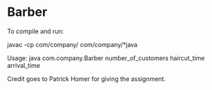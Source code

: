 # Barber

To compile and run:

javac -cp com/company/ com/company/*java

Usage: java com.company.Barber number_of_customers haircut_time arrival_time

Credit goes to Patrick Homer for giving the assignment.
